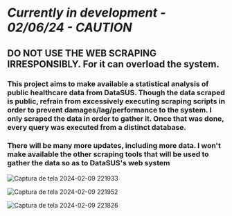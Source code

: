 # *Currently in development - 02/06/24 - CAUTION*
## DO NOT USE THE WEB SCRAPING IRRESPONSIBLY. For it can overload the system.
### This project aims to make available a statistical analysis of public healthcare data from DataSUS. Though the data scraped is public, refrain from excessively executing scraping scripts in order to prevent damages/lag/performance to the system. I only scraped the data in order to gather it. Once that was done, every query was executed from a distinct database.

### There will be many more updates, including more data. I won't make available the other scraping tools that will be used to gather the data so as to DataSUS's web system

![Captura de tela 2024-02-09 221933](https://github.com/TarsoLucas/DataSUS_Statistical_Analysis/assets/95001225/2231405f-091a-4592-bf7d-be9cb5d1d217)

![Captura de tela 2024-02-09 221952](https://github.com/TarsoLucas/DataSUS_Statistical_Analysis/assets/95001225/0e1094f4-9d88-4911-8611-44fa940b025b)

![Captura de tela 2024-02-09 221826](https://github.com/TarsoLucas/DataSUS_Statistical_Analysis/assets/95001225/2fa34483-01a6-4d08-9f32-2a6a0f1d2b0f)
